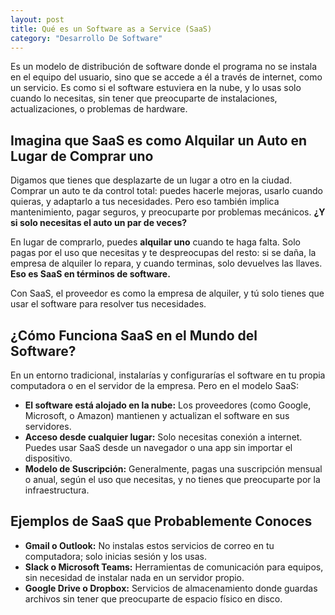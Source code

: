 ```yaml
---
layout: post
title: Qué es un Software as a Service (SaaS)
category: "Desarrollo De Software"
---
```


Es un modelo de distribución de software donde el programa no se instala en el equipo del usuario, sino que se accede a él a través de internet, como un servicio. Es como si el software estuviera en la nube, y lo usas solo cuando lo necesitas, sin tener que preocuparte de instalaciones, actualizaciones, o problemas de hardware.

## Imagina que SaaS es como Alquilar un Auto en Lugar de Comprar uno ##

Digamos que tienes que desplazarte de un lugar a otro en la ciudad. Comprar un auto te da control total: puedes hacerle mejoras, usarlo cuando quieras, y adaptarlo a tus necesidades. Pero eso también implica mantenimiento, pagar seguros, y preocuparte por problemas mecánicos. **¿Y si solo necesitas el auto un par de veces?**

En lugar de comprarlo, puedes **alquilar uno** cuando te haga falta. Solo pagas por el uso que necesitas y te despreocupas del resto: si se daña, la empresa de alquiler lo repara, y cuando terminas, solo devuelves las llaves. **Eso es SaaS en términos de software.**

Con SaaS, el proveedor es como la empresa de alquiler, y tú solo tienes que usar el software para resolver tus necesidades.

## ¿Cómo Funciona SaaS en el Mundo del Software? ##
En un entorno tradicional, instalarías y configurarías el software en tu propia computadora o en el servidor de la empresa. Pero en el modelo SaaS:

- **El software está alojado en la nube:** Los proveedores (como Google, Microsoft, o Amazon) mantienen y actualizan el software en sus servidores.  
- **Acceso desde cualquier lugar:** Solo necesitas conexión a internet. Puedes usar SaaS desde un navegador o una app sin importar el dispositivo.
- **Modelo de Suscripción:** Generalmente, pagas una suscripción mensual o anual, según el uso que necesitas, y no tienes que preocuparte por la infraestructura.


## Ejemplos de SaaS que Probablemente Conoces ##
- **Gmail o Outlook:** No instalas estos servicios de correo en tu computadora; solo inicias sesión y los usas.
- **Slack o Microsoft Teams:** Herramientas de comunicación para equipos, sin necesidad de instalar nada en un servidor propio.
- **Google Drive o Dropbox:** Servicios de almacenamiento donde guardas archivos sin tener que preocuparte de espacio físico en disco.
